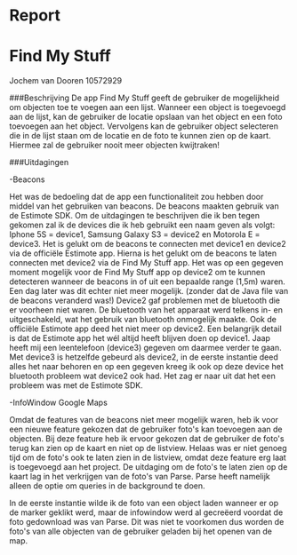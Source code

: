 # Report
# Find My Stuff

Jochem van Dooren
10572929

###Beschrijving
De app Find My Stuff geeft de gebruiker de mogelijkheid om objecten toe te voegen aan een lijst. Wanneer een object is toegevoegd aan de lijst, kan de gebruiker de locatie opslaan van het object en een foto toevoegen aan het object. Vervolgens kan de gebruiker object selecteren die in de lijst staan om de locatie en de foto te kunnen zien op de kaart. Hiermee zal de gebruiker nooit meer objecten kwijtraken!

###Uitdagingen

-Beacons

Het was de bedoeling dat de app een functionaliteit zou hebben door middel van het gebruiken van beacons. De beacons maakten gebruik van de Estimote SDK. Om de uitdagingen te beschrijven die ik ben tegen gekomen zal ik de devices die ik heb gebruikt een naam geven als volgt: Iphone 5S = device1, Samsung Galaxy S3 = device2 en Motorola E = device3.
Het is gelukt om de beacons te connecten met device1 en device2 via de officiële Estimote app. Hierna is het gelukt om de beacons te laten connecten met device2 via de Find My Stuff app. Het was op een gegeven moment mogelijk voor de Find My Stuff app op device2 om te kunnen detecteren wanneer de beacons in of uit een bepaalde range (1,5m) waren. Een dag later was dit echter niet meer mogelijk. (zonder dat de Java file van de beacons veranderd was!) Device2 gaf problemen met de bluetooth die er voorheen niet waren. De bluetooth van het apparaat werd telkens in- en uitgeschakeld, wat het gebruik van bluetooth onmogelijk maakte. Ook de officiële Estimote app deed het niet meer op device2. Een belangrijk detail is dat de Estimote app het wél altijd heeft blijven doen op device1. Jaap heeft mij een leentelefoon (device3) gegeven om daarmee verder te gaan. Met device3 is hetzelfde gebeurd als device2, in de eerste instantie deed alles het naar behoren en op een gegeven kreeg ik ook op deze device het bluetooth probleem wat device2 ook had. Het zag er naar uit dat het een probleem was met de Estimote SDK. 

-InfoWindow Google Maps

Omdat de features van de beacons niet meer mogelijk waren, heb ik voor een nieuwe feature gekozen dat de gebruiker foto's kan toevoegen aan de objecten. Bij deze feature heb ik ervoor gekozen dat de gebruiker de foto's terug kan zien op de kaart en niet op de listview. Helaas was er niet genoeg tijd om de foto's ook te laten zien in de listview, omdat deze feature erg laat is toegevoegd aan het project. De uitdaging om de foto's te laten zien op de kaart lag in het verkrijgen van de foto's van Parse. Parse heeft namelijk alleen de optie om queries in de background te doen. 

In de eerste instantie wilde ik de foto van een object laden wanneer er op de marker geklikt werd, maar de infowindow werd al gecreëerd voordat de foto gedownload was van Parse. Dit was niet te voorkomen dus worden de foto's van alle objecten van de gebruiker geladen bij het openen van de map. 



